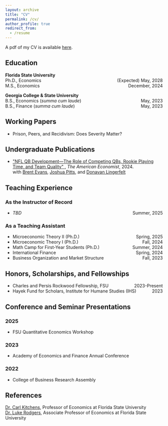 ```yaml
---
layout: archive
title: "CV"
permalink: /cv/
author_profile: true
redirect_from:
  - /resume
---
```


A pdf of my CV is available <a href="/CV.pdf" target="_blank">here</a>.

<section id="education">
  <h2>Education</h2>
  <p>
    <strong>Florida State University</strong><br>
    Ph.D., Economics <span style="float:right;">(Expected) May, 2028</span><br>
    M.S., Economics <span style="float:right;"> December, 2024</span>
  </p>
  <p>
    <strong>Georgia College & State University</strong><br>
    B.S., Economics (<em>summa cum laude</em>) <span style="float:right;"> May, 2023</span><br>
    B.S., Finance (<em>summa cum laude</em>) <span style="float:right;"> May, 2023</span>
  </p>
</section>

<section id="working-papers">
  <h2>Working Papers</h2>
  <ul>
    <li>Prison, Peers, and Recidivism: Does Severity Matter?</li>
  </ul>
</section>

<section id="publications">
  <h2>Undergraduate Publications</h2>
  <ul>
    <li>
      <a href="https://journals.sagepub.com/doi/pdf/10.1177/05694345241292611" target="_blank">
        "NFL QB Development—The Role of Competing QBs, Rookie Playing Time, and Team Quality"
      </a>, <em>The American Economist</em>, 2024.<br>
      with <a href="https://scholar.google.com/citations?user=fIReWHEAAAAJ&hl=en" target="_blank">Brent Evans</a>, 
      <a href="https://scholar.google.com/citations?hl=en&user=l4l5cA8AAAAJ&view_op=list_works&sortby=pubdate" target="_blank">Joshua Pitts</a>, and 
      <a href="https://mises.org/profile/donavan-lingerfelt" target="_blank">Donavan Lingerfelt</a>
    </li>
  </ul>
</section>

<section>
    <h2>Teaching Experience</h2>
    <h3>As the Instructor of Record</h3>
    <ul>
        <li><em>TBD</em> <span style="float:right;">Summer, 2025</span></li>
    </ul>
    <h3>As a Teaching Assistant</h3>
    <ul>
        <li>Microeconomic Theory II (Ph.D.) <span style="float:right;">Spring, 2025</span></li>
        <li>Microeconomic Theory I (Ph.D.) <span style="float:right;">Fall, 2024</span></li>
        <li>Math Camp for First-Year Students (Ph.D.) <span style="float:right;">Summer, 2024</span></li>
        <li>International Finance <span style="float:right;">Spring, 2024</span></li>
        <li>Business Organization and Market Structure <span style="float:right;">Fall, 2023</span></li>
    </ul>
</section>


<section id="honors">
  <h2>Honors, Scholarships, and Fellowships</h2>
  <ul>
    <li>Charles and Persis Rockwood Fellowship, FSU <span style="float:right;">2023-Present</span></li>
    <li>Hayek Fund for Scholars, Institute for Humane Studies (IHS) <span style="float:right;">2023</span></li>
  </ul>
</section>

<section id ="presentations">
    <h2>Conference and Seminar Presentations</h2>
    <h3>2025</h3>
    <ul>
        <li>FSU Quantitative Economics Workshop</li>
    </ul>
    <h3>2023</h3>
    <ul>
        <li>Academy of Economics and Finance Annual Conference</li>
    </ul>
    <h3>2022</h3>
    <ul>
        <li>College of Business Research Assembly</li>
    </ul>
</section>

<section id="references">
  <h2>References</h2>
  <p>
    <a href="https://sites.google.com/site/kitchct/" target="_blank">Dr. Carl Kitchens</a>, Professor of Economics at Florida State University<br>
    <a href="https://sites.google.com/site/lukeprodgers/" target="_blank">Dr. Luke Rodgers</a>, Associate Professor of Economics at Florida State University
  </p>
</section>

